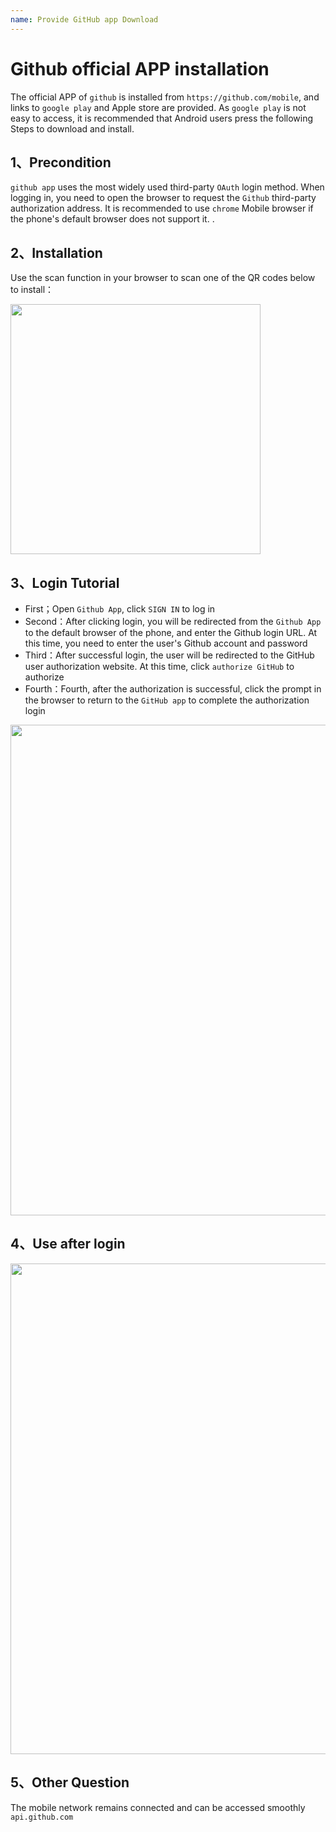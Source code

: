 ```yaml
---
name: Provide GitHub app Download
---
```



# Github official APP installation

The official APP of `github` is installed from `https://github.com/mobile`, and links to `google play` and Apple store are provided. As `google play` is not easy to access, it is recommended that Android users press the following Steps to download and install.

## 1、Precondition

​`github app` uses the most widely used third-party `OAuth` login method. When logging in, you need to open the browser to request the `Github` third-party authorization address. It is recommended to use `chrome` Mobile browser if the phone's default browser does not support it. .

## 2、Installation
Use the scan function in your browser to scan one of the QR codes below to install：

<img src="/img/github_app_download.png" style="width:400px" >

## 3、Login Tutorial

+ First；Open `Github App`, click `SIGN IN` to log in
+ Second：After clicking login, you will be redirected from the `Github App` to the default browser of the phone, and enter the Github login URL. At this time, you need to enter the user's Github account and password
+ Third：After successful login, the user will be redirected to the GitHub user authorization website. At this time, click `authorize GitHub` to authorize
+ Fourth：Fourth, after the authorization is successful, click the prompt in the browser to return to the `GitHub app` to complete the authorization login

<img src="/img/github_app_sign.png" style="width:785px" >

## 4、Use after login

<img src="/img/github_app_use.png" style="width:785px" >

## 5、Other Question

The mobile network remains connected and can be accessed smoothly `api.github.com`


